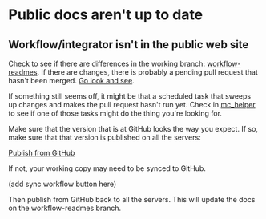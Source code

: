 # Public docs aren't up to date

## Workflow/integrator isn't in the public web site

Check to see if there are differences in the working branch: [workflow-readmes](https://github.com/transposit/www/compare/workflow-readmes). If there are changes, there is probably a pending pull request that hasn't been merged. [Go look and see](https://github.com/transposit/www/pulls). 

If something still seems off, it might be that a scheduled task that sweeps up changes and makes the pull request hasn't run yet. Check in [mc_helper](https://console.demo.transposit.com/dev/t/transposit/mc_helper/deploy/scheduled) to see if one of those tasks might do the thing you're looking for.

Make sure that the version that is at GitHub looks the way you expect. If so, make sure that that version is published on all the servers:

[Publish from GitHub](https://console.staging.transposit.com/mc/t/transposit-workflows/actions/publish_to_github)

If not, your working copy may need to be synced to GitHub.

(add sync workflow button here)

Then publish from GitHub back to all the servers. This will update the docs on the workflow-readmes branch.
